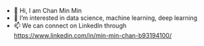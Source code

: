 - 👋 Hi, I am Chan Min Min
- 👀 I’m interested in data science, machine learning, deep learning
- 📫 We can connect on LinkedIn through https://www.linkedin.com/in/min-min-chan-b93194100/

<!---
Hancminnah/Hancminnah is a ✨ special ✨ repository because its `README.md` (this file) appears on your GitHub profile.
You can click the Preview link to take a look at your changes.
--->
